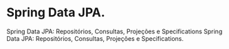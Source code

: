 # Spring Data JPA.
Spring Data JPA: Repositórios, Consultas, Projeções e Specifications Spring Data JPA: Repositórios, Consultas, Projeções e Specifications.
